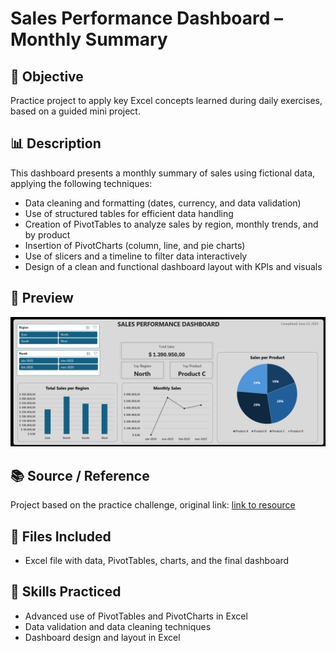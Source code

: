# Sales Performance Dashboard – Monthly Summary

## 🎯 Objective
Practice project to apply key Excel concepts learned during daily exercises, based on a guided mini project.

## 📊 Description
This dashboard presents a monthly summary of sales using fictional data, applying the following techniques:

- Data cleaning and formatting (dates, currency, and data validation)
- Use of structured tables for efficient data handling
- Creation of PivotTables to analyze sales by region, monthly trends, and by product
- Insertion of PivotCharts (column, line, and pie charts)
- Use of slicers and a timeline to filter data interactively
- Design of a clean and functional dashboard layout with KPIs and visuals

## 📸 Preview
![Sales Dashboard Preview](images/dashboard.png)

## 📚 Source / Reference
Project based on the practice challenge, original link: [link to resource](https://www.linkedin.com/feed/update/urn:li:activity:7341738985959944193?utm_source=share&utm_medium=member_desktop&rcm=ACoAAFCFlkgB63vjQLFp7zHipAmDheZk9MWQraA)

## 📁 Files Included
- Excel file with data, PivotTables, charts, and the final dashboard

## 🧠 Skills Practiced
- Advanced use of PivotTables and PivotCharts in Excel
- Data validation and data cleaning techniques
- Dashboard design and layout in Excel
